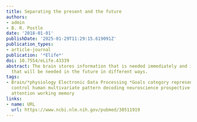 ```yaml
---
title: Separating the present and the future
authors:
- admin
- B. R. Postle
date: '2018-01-01'
publishDate: '2025-01-29T11:29:15.619091Z'
publication_types:
- article-journal
publication: '*Elife*'
doi: 10.7554/eLife.43339
abstract: The brain stores information that is needed immediately and information
  that will be needed in the future in different ways.
tags:
- Brain/*physiology Electronic Data Processing *Goals category representations cognitive
  control human multivariate pattern decoding neuroscience prospective memory visual
  attention working memory
links:
- name: URL
  url: https://www.ncbi.nlm.nih.gov/pubmed/30511919
---
```

